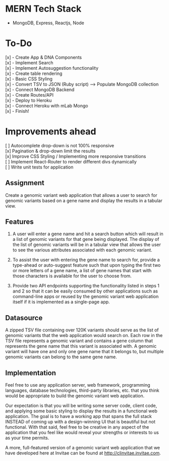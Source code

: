 # MERN Tech Stack
* MongoDB, Express, Reactjs, Node  

# To-Do
[x] - Create App & DNA Components  
[x] - Implement Search  
[x] - Implement Autosuggestion functionality  
[x] - Create table rendering  
[x] - Basic CSS Styling  
[x] - Convert TSV to JSON (Ruby script) --> Populate MongoDB collection   
[x] - Connect MongoDB Backend  
[x] - Create Routes/API  
[x] - Deploy to Heroku  
[x] - Connect Heroku with mLab Mongo  
[x] - Finish!  

# Improvements ahead
[ ] Autocomplete drop-down is not 100% responsive    
[x] Pagination & drop-down limit the results  
[x] Improve CSS Styling / Implementing more responsive transitions   
[ ] Implement React-Router to render different divs dynamically  
[ ] Write unit tests for application

Assignment
-----------------
Create a genomic variant web application that allows a user to search for genomic variants based on a gene name and display the results in a tabular view.

Features
-------------  
1) A user will enter a gene name and hit a search button which will result in a list of genomic variants for that gene being displayed.  The display of the list of genomic variants will be in a tabular view that allows the user to see the various attributes associated with each genomic variant.

2) To assist the user with entering the gene name to search for, provide a type-ahead or auto-suggest feature such that upon typing the first two or more letters of a gene name, a list of gene names that start with those characters is available for the user to choose from. 

3) Provide two API endpoints supporting the functionality listed in steps 1 and 2 so that it can be easily consumed by other applications such as command-line apps or reused by the genomic variant web application itself if it is implemented as a single-page app.

Datasource
-----------------
A zipped TSV file containing over 120K variants should serve as the list of genomic variants that the web application would search on.  Each row in the TSV file represents a genomic variant and contains a gene column that represents the gene name that this variant is associated with.  A genomic variant will have one and only one gene name that it belongs to, but multiple genomic variants can belong to the same gene name.

Implementation 
----------------------
Feel free to use any application server, web framework, programming languages, database technologies, third-party libraries, etc. that you think would be appropriate to build the genomic variant web application.

Our expectation is that you will be writing some server code, client code, and applying some basic styling to display the results in a functional web application.  The goal is to have a working app that spans the full stack INSTEAD of coming up with a design-winning UI that is beautiful but not functional.  With that said, feel free to be creative in any aspect of the application that you feel like would reveal your strengths or interests to us as your time permits.  

A more, full-featured version of a genomic variant web application that we have developed here at Invitae can be found at http://clinvitae.invitae.com.
